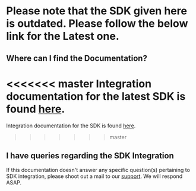 # Please note that the SDK given here is outdated. Please follow the below link for the Latest one. 

## Where can I find the Documentation?
<<<<<<< master
Integration documentation for the latest SDK is found [here](https://docs.instamojo.com/v1.1/page/devsupport-ai-android-integration).
=======
Integration documentation for the SDK is found [here](https://docs.instamojo.com/v1.1/page/android-integration-devsupport-ai).
>>>>>>> master

## I have queries regarding the SDK Integration
If this documentation doesn't answer any specific question(s) pertaining to SDK integration,
please shoot out a mail to our [support](mailto:support@instamojo.com). We will respond ASAP.
